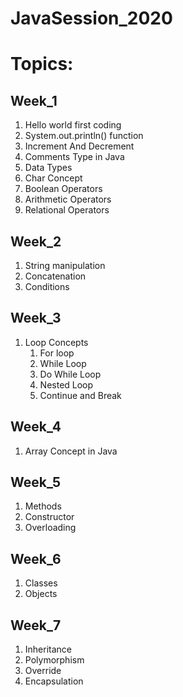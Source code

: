 # JavaSession_2020

# Topics:

## Week_1

1. Hello world first coding
2. System.out.println() function
3. Increment And Decrement
4. Comments Type in Java
5. Data Types
6. Char Concept
7. Boolean Operators
8. Arithmetic Operators
9. Relational Operators

## Week_2

1. String manipulation
2. Concatenation
3. Conditions

## Week_3

1. Loop Concepts
   1. For loop
   2. While Loop
   3. Do While Loop
   4. Nested Loop
   5. Continue and Break
   
## Week_4

1. Array Concept in Java

## Week_5

1. Methods
2. Constructor
3. Overloading

## Week_6

1. Classes
2. Objects

## Week_7

1. Inheritance
2. Polymorphism
3. Override
4. Encapsulation

